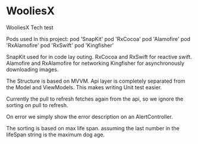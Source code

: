 # WooliesX
WooliesX Tech test

 Pods used In this project: 
  pod 'SnapKit'
  pod 'RxCocoa'
  pod 'Alamofire'
  pod 'RxAlamofire'
  pod 'RxSwift'
  pod 'Kingfisher'

SnapKit used for in code lay outing. 
RxCocoa and RxSwift for reactive swift.
Alamofire and RxAlamofire for networking
Kingfisher for asynchronously downloading images. 

The Structure is based on MVVM. Api layer is completely separated from the Model and ViewModels. This makes writing Unit test easier. 

Currently the pull to refresh fetches again from the api, so we ignore the sorting on pull to refresh. 

On error we simply show the error description on an AlertController. 

The sorting is based on max life span. assuming the last number in the lifeSpan string is the maximum dog age.
